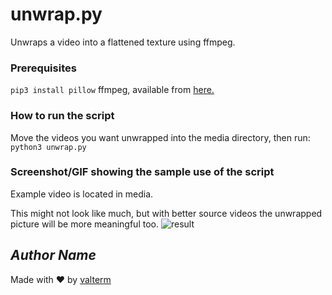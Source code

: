 # unwrap.py

Unwraps a video into a flattened texture using ffmpeg.

### Prerequisites
```pip3 install pillow```
ffmpeg, available from [here.](https://ffmpeg.org)

### How to run the script
Move the videos you want unwrapped into the media directory, then run:
```python3 unwrap.py```

### Screenshot/GIF showing the sample use of the script
Example video is located in media.

This might not look like much, but with better source videos the unwrapped picture will be more meaningful too.
![result](media/IMG_6610.MOV_unwrapped.jpeg)

## *Author Name*
<!--Remove the below lines and add yours -->
Made with ♥ by [valterm](github.com/valterm)
